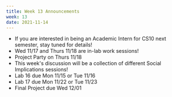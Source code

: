 ```yaml
---
title: Week 13 Announcements
week: 13
date: 2021-11-14
---
```


<ul>
<li> If you are interested in being an Academic Intern for CS10 next semester, stay tuned for details! </li>
<li> Wed 11/17 and Thurs 11/18 are in-lab work sessions! </li>
<li> Project Party on Thurs 11/18 </li>
<li> This week's discussion will be a collection of different Social Implications sessions! </li>
<li> Lab 16 due Mon 11/15 or Tue 11/16 </li>
<li> Lab 17 due Mon 11/22 or Tue 11/23 </li>
<li> Final Project due Wed 12/01 </li>

</ul>

